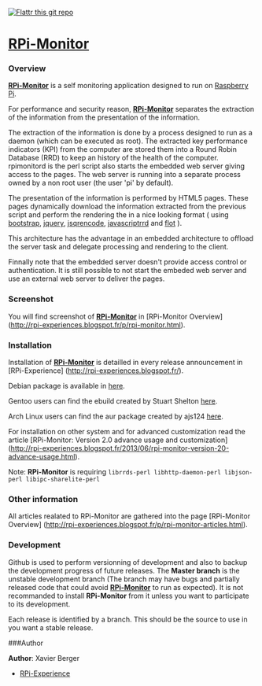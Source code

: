 [![Flattr this git repo](http://api.flattr.com/button/flattr-badge-large.png)](https://flattr.com/submit/auto?user_id=xberger&url=https://github.com/XavierBerger/RPi-Monitor/&title=https://github.com/XavierBerger/RPi-Monitor/&tags=github&category=software)

# [**RPi-Monitor**](http://rpi-experiences.blogspot.fr/)

### Overview

[**RPi-Monitor**](http://rpi-experiences.blogspot.fr/) is a self monitoring application designed to run on [Raspberry Pi](http://raspberrypi.org).

For performance and security reason, [**RPi-Monitor**](http://rpi-experiences.blogspot.fr/) separates the extraction of the information from the
presentation of the information.

The extraction of the information is done by a process designed to run as a daemon (which can be executed as root).
The extracted key performance indicators (KPI) from the computer are stored them into a Round Robin Database (RRD)
to keep an history of the health of the computer. rpimonitord is the perl script also starts the embedded web
server giving access to the pages. The web server is running into a separate process owned by a non root user
(the user 'pi' by default).

The presentation of the information is performed by HTML5 pages. These pages dynamically download the
information extracted from the previous script and perform the rendering the in a nice looking format
( using [bootstrap](http://twitter.github.io/bootstrap/), [jquery](http://jquery.com/),
[jsqrencode](https://code.google.com/p/jsqrencode/), [javascriptrrd](http://javascriptrrd.sourceforge.net/) and 
[flot](http://www.flotcharts.org/) ).

This architecture has the advantage in an embedded architecture to offload the server task and delegate
processing and rendering to the client.

Finnally note that the embedded server doesn't provide access control or authentication. It is still possible
to not start the embeded web server and use an external web server to deliver the pages.

### Screenshot

You will find screenshot of [**RPi-Monitor**](http://rpi-experiences.blogspot.fr/) in [RPi-Monitor Overview]
(http://rpi-experiences.blogspot.fr/p/rpi-monitor.html).

### Installation

Installation of [**RPi-Monitor**](http://rpi-experiences.blogspot.fr/) is detailled in every release announcement in [RPi-Experience]
(http://rpi-experiences.blogspot.fr/).

Debian package is available in [here](https://github.com/XavierBerger/RPi-Monitor-deb).

Gentoo users can find the ebuild created by Stuart Shelton [here](https://github.com/srcshelton/gentoo-ebuilds/tree/master/www-apps/rpi-monitor).

Arch Linux users can find the aur package created by ajs124 [here](https://aur.archlinux.org/packages/rpimonitor/).

For installation on other system and for advanced customization read the article [RPi-Monitor: Version 2.0 advance usage and customization] (http://rpi-experiences.blogspot.fr/2013/06/rpi-monitor-version-20-advance-usage.html).

Note: **RPi-Monitor** is requiring `librrds-perl libhttp-daemon-perl libjson-perl libipc-sharelite-perl`

### Other information

All articles realated to RPi-Monitor are gathered into the page [RPi-Monitor Overview]
(http://rpi-experiences.blogspot.fr/p/rpi-monitor-articles.html).

### Development

Github is used to perform versionning of development and also to backup the development progress of future releases.
The **Master branch** is the unstable development branch (The branch may have bugs and partially released
code that could avoid [**RPi-Monitor**](http://rpi-experiences.blogspot.fr/) to run as expected). It is not recommanded to install **RPi-Monitor** from
it unless you want to participate to its development.

Each release is identified by a branch. This should be the source to use in you want a stable release.

###Author

**Author**: Xavier Berger

* [RPi-Experience](http://rpi-experiences.blogspot.fr/)
